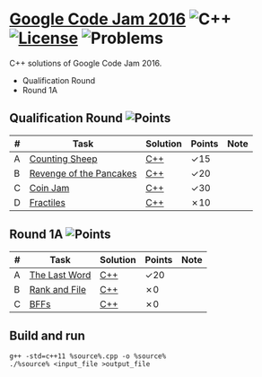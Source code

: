 # [Google Code Jam 2016](https://code.google.com/codejam/past-contests) ![C++](https://img.shields.io/badge/language-C++-orange.svg) [![License](https://img.shields.io/badge/license-MIT-blue.svg)](./LICENSE.md) ![Problems](https://img.shields.io/badge/progress-4%2F7-ff69b4.svg) 

C++ solutions of Google Code Jam 2016.

* Qualification Round
* Round 1A

## Qualification Round ![Points](https://img.shields.io/badge/points-75%2F100-blue.svg)

| # | Task | Solution | Points | Note |
|---| ---- | ------ | -------- | ---- |
| A | [Counting Sheep](https://code.google.com/codejam/contest/6254486/dashboard#s=p0) | [C++](./Qualification%20Round/counting_sheep.cpp) | ✓15 | | 
| B | [Revenge of the Pancakes](https://code.google.com/codejam/contest/6254486/dashboard#s=p1) | [C++](./Qualification%20Round/revenge_of_the_pancakes.cpp) | ✓20 | | 
| C | [Coin Jam](https://code.google.com/codejam/contest/6254486/dashboard#s=p2) | [C++](./Qualification%20Round/coin_jam.cpp) | ✓30 | | 
| D | [Fractiles](https://code.google.com/codejam/contest/6254486/dashboard#s=p3) | [C++](./Qualification%20Round/fractiles.cpp) | ✗10 | | 

## Round 1A ![Points](https://img.shields.io/badge/points-20%2F100-blue.svg)

| # | Task | Solution | Points | Note |
|---| ---- | ------ | -------- | ---- |
| A | [The Last Word](https://code.google.com/codejam/contest/4304486/dashboard#s=p0) | [C++](./Round%201A/the_last_word.cpp) | ✓20 | | 
| B | [Rank and File](https://code.google.com/codejam/contest/4304486/dashboard#s=p1) | [C++](./Round%201A/rank_and_file.cpp) | ✗0 | | 
| C | [BFFs](https://code.google.com/codejam/contest/4304486/dashboard#s=p2) | [C++](./Round%201A/bffs.cpp) | ✗0 | | 

## Build and run
```
g++ -std=c++11 %source%.cpp -o %source%
./%source% <input_file >output_file
```
